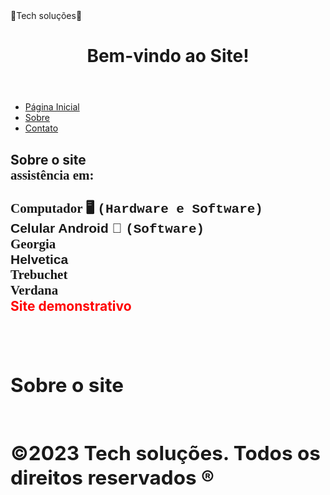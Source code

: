 

<head>🚀Tech soluções🚀 <head>
    
</head> <body>
    <header>
        <h1>Bem-vindo ao Site!</h1>
    </header> <nav>
        <ul>            
<li><a href="#">Página
            Inicial</a></li> <li><a
            href="#">Sobre</a></li> <li><a
            href="#">Contato</a></li>
        </ul> </nav> <main>
        <section> 
           <h2> <font>Sobre o site </font> <br  />
            <font face="Times new roman">assistência em:</font> <br />
            <br />
            <font face="Times new roman">Computador 🖥️ <font face="Courier">(Hardware e Software) </font> </font> <br />    
       <font face="Arial">Celular Android 📱 <font face="Courier">(Software) </font> </font> <br /> 
  <font face="Georgia"> Georgia </font> <br />
  <font face="Helvetica"> Helvetica </font> <br />
  <font face="Tribuchet"> Trebuchet </font> <br />
  <font face="Verdana"> Verdana </font> <br />
            <font color="#FF0000">Site demonstrativo</font>
 <footer>
<br>
     <br>
   <h2>  <font>Sobre o site </font>
       <br  />
       <br  />
<p>&copy;2023 Tech soluções. Todos
    os direitos reservados ® </p> </footer>
